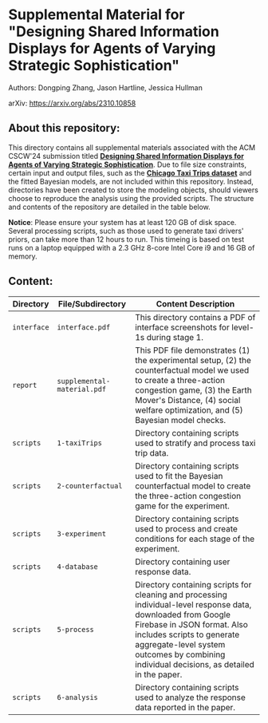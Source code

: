 # Supplemental Material for "Designing Shared Information Displays for Agents of Varying Strategic Sophistication"

Authors: Dongping Zhang, Jason Hartline, Jessica Hullman

arXiv: https://arxiv.org/abs/2310.10858

## About this repository:

This directory contains all supplemental materials associated with the ACM CSCW'24 submission titled [**Designing Shared Information Displays for Agents of Varying Strategic Sophistication**](https://arxiv.org/abs/2310.10858). Due to file size constraints, certain input and output files, such as the [**Chicago Taxi Trips dataset**](https://data.cityofchicago.org/Transportation/Taxi-Trips/wrvz-psew) and the fitted Bayesian models, are not included within this repository. Instead, directories have been created to store the modeling objects, should viewers choose to reproduce the analysis using the provided scripts. The structure and contents of the repository are detailed in the table below.

**Notice**: Please ensure your system has at least 120 GB of disk space. Several processing scripts, such as those used to generate taxi drivers' priors, can take more than 12 hours to run. This timeing is based on test runs on a laptop equipped with a 2.3 GHz 8-core Intel Core i9 and 16 GB of memory.

## Content:

| Directory   | File/Subdirectory           | Content Description                                                                                                                                                                                                                                                     |
| ----------- | --------------------------- | ----------------------------------------------------------------------------------------------------------------------------------------------------------------------------------------------------------------------------------------------------------------------- |
| `interface` | `interface.pdf`             | This directory contains a PDF of interface screenshots for level-1s during stage 1.                                                                                                                                                                                     |
| `report`    | `supplemental-material.pdf` | This PDF file demonstrates (1) the experimental setup, (2) the counterfactual model we used to create a three-action congestion game, (3) the Earth Mover's Distance, (4) social welfare optimization, and (5) Bayesian model checks.                                   |
| `scripts`   | `1-taxiTrips`               | Directory containing scripts used to stratify and process taxi trip data.                                                                                                                                                                                               |
| `scripts`   | `2-counterfactual`          | Directory containing scripts used to fit the Bayesian counterfactual model to create the three-action congestion game for the experiment.                                                                                                                               |
| `scripts`   | `3-experiment`              | Directory containing scripts used to process and create conditions for each stage of the experiment.                                                                                                                                                                    |
| `scripts`   | `4-database`                | Directory containing user response data.                                                                                                                                                                                                                                |
| `scripts`   | `5-process`                 | Directory containing scripts for cleaning and processing individual-level response data, downloaded from Google Firebase in JSON format. Also includes scripts to generate aggregate-level system outcomes by combining individual decisions, as detailed in the paper. |
| `scripts`   | `6-analysis`                | Directory containing scripts used to analyze the response data reported in the paper.                                                                                                                                                                                   |
